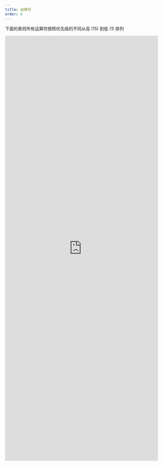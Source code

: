 ```yaml
---
title: 运算符
order: 6
---
```


下面的表将所有运算符按照优先级的不同从高 (15) 到低 (1) 排列

<iframe 
  frameborder="0"
  src="https://www.yuque.com/apsarasx/yqfyb3/tweged?inner=9iWVf"
  style="width:100%;min-height: 1400px;"
>
</iframe>
